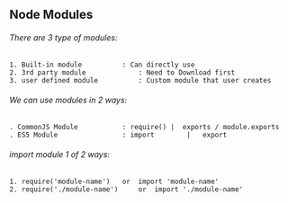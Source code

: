 
## Node Modules


###### There are 3 type of modules:
	1. Built-in module			: Can directly use
	2. 3rd party module 			: Need to Download first
	3. user defined module 			: Custom module that user creates


###### We can use modules in 2 ways:

	. CommonJS Module 			: require() |  exports / module.exports
	. ES5 Module 				: import 		| 	export



###### import module 1 of 2 ways:

	1. require('module-name') 	or 	import 'module-name'
	2. require('./module-name') 	or 	import './module-name'


